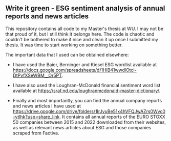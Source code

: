 ## Write it green - ESG sentiment analysis of annual reports and news articles

This repository contains all code to my Master's thesis at WU. I may not be that proud of it, but I still think it belongs here. The code is chaotic and couldn't be bothered to make it nice and clean it up once I submitted my thesis. It was time to start working on something better.

The important data that I used can be obtained elsewhere:

- I have used the Baier, Berninger and Kiesel ESG wordlist available at https://docs.google.com/spreadsheets/d/1HlB41wwdlOtci-DtPvfXSeWBM__Or5PT.
- I have also used the Loughran-McDonald financial sentiment word list available at https://sraf.nd.edu/loughranmcdonald-master-dictionary/.

- Finally and most importantly, you can find the annual company reports and news articles I have used at https://drive.google.com/drive/folders/1IrJvuBe51x4hVFQJwAZrs0Wvc0-ytlhk?usp=share_link. It contains all annual reports of the EURO STOXX 50 companies between 2015 and 2022 downloaded from their websites, as well as relevant news articles about ESG and those companies scraped from Factiva.

